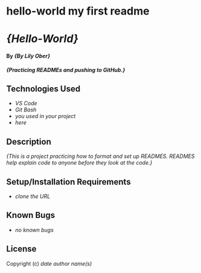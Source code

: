# hello-world my first readme
# _{Hello-World}_

#### By _**{By Lily Ober}**_

#### _{Practicing READMEs and pushing to GitHub.}_

## Technologies Used

* _VS Code_
* _Git Bash_
* _you used in your project_
* _here_

## Description

_{This is a project practicing how to format and set up READMES. READMES help explain code to anyone before they look at the code.}_

## Setup/Installation Requirements

* _clone the URL_

## Known Bugs

* _no known bugs_

## License

Copyright (c) _date_ _author name(s)_